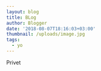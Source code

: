 ```yaml
---
layout: blog
title: BLog
author: Blogger
date: '2018-08-07T18:16:03+03:00'
thumbnail: /uploads/image.jpg
tags:
  - yo
---
```

Privet
